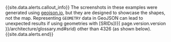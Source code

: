 {{site.data.alerts.callout_info}}
The screenshots in these examples were generated using [geojson.io](http://geojson.io), but they are designed to showcase the shapes, not the map.  Representing `GEOMETRY` data in GeoJSON can lead to unexpected results if using geometries with [SRIDs]({{ page.version.version }}/architecture/glossary.md#srid) other than 4326 (as shown below).
{{site.data.alerts.end}}
